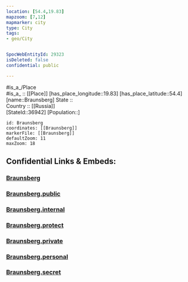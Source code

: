```yaml
---
location: [54.4,19.83] 
mapzoom: [7,12] 
mapmarker: city 
type: City
tags:
- geo/City


SpocWebEntityId: 29323
isDeleted: false
confidential: public

---
```

#is_a_/Place  
#is_a_ :: [[Place]] 
[has_place_longitude::19.83] 
[has_place_latitude::54.4] 
[name::Braunsberg] 
State ::  
Country :: [[Russia]]  
[StateId::36942] 
[Population::] 



```leaflet
id: Braunsberg
coordinates: [[Braunsberg]] 
markerFile: [[Braunsberg]] 
defaultZoom: 11 
maxZoom: 18
```


## Confidential Links & Embeds: 

### [Braunsberg](/_Standards/Earth/Continent/Europe/Europe~East/Poland/Provinces~Poland/Warmian-Masurian/City/Braunsberg.md) 

### [Braunsberg.public](/_public/Earth/Continent/Europe/Europe~East/Poland/Provinces~Poland/Warmian-Masurian/City/Braunsberg.public.md) 

### [Braunsberg.internal](/_internal/Earth/Continent/Europe/Europe~East/Poland/Provinces~Poland/Warmian-Masurian/City/Braunsberg.internal.md) 

### [Braunsberg.protect](/_protect/Earth/Continent/Europe/Europe~East/Poland/Provinces~Poland/Warmian-Masurian/City/Braunsberg.protect.md) 

### [Braunsberg.private](/_private/Earth/Continent/Europe/Europe~East/Poland/Provinces~Poland/Warmian-Masurian/City/Braunsberg.private.md) 

### [Braunsberg.personal](/_personal/Earth/Continent/Europe/Europe~East/Poland/Provinces~Poland/Warmian-Masurian/City/Braunsberg.personal.md) 

### [Braunsberg.secret](/_secret/Earth/Continent/Europe/Europe~East/Poland/Provinces~Poland/Warmian-Masurian/City/Braunsberg.secret.md)

